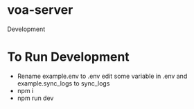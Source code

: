 # voa-server
Development
# To Run Development
 - Rename example.env to .env edit some variable in .env and example.sync_logs to sync_logs
 - npm i 
 - npm run dev

